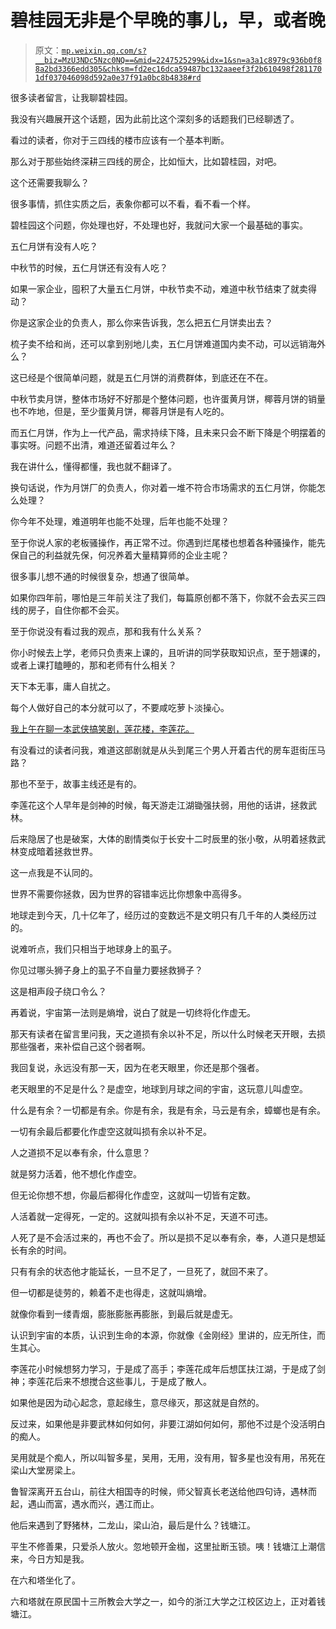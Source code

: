 # 碧桂园无非是个早晚的事儿，早，或者晚

> 原文：[`mp.weixin.qq.com/s?__biz=MzU3NDc5Nzc0NQ==&mid=2247525299&idx=1&sn=a3a1c8979c936b0f88a2bd3366edd305&chksm=fd2ec16dca59487bc132aaeef3f2b610498f2811701df037046098d592a0e37f91a0bc8b4838#rd`](http://mp.weixin.qq.com/s?__biz=MzU3NDc5Nzc0NQ==&mid=2247525299&idx=1&sn=a3a1c8979c936b0f88a2bd3366edd305&chksm=fd2ec16dca59487bc132aaeef3f2b610498f2811701df037046098d592a0e37f91a0bc8b4838#rd)

很多读者留言，让我聊碧桂园。 

我没有兴趣展开这个话题，因为此前比这个深刻多的话题我们已经聊透了。

看过的读者，你对于三四线的楼市应该有一个基本判断。

那么对于那些始终深耕三四线的房企，比如恒大，比如碧桂园，对吧。 

这个还需要我聊么？ 

很多事情，抓住实质之后，表象你都可以不看，看不看一个样。 

碧桂园这个问题，你处理也好，不处理也好，我就问大家一个最基础的事实。 

五仁月饼有没有人吃？ 

中秋节的时候，五仁月饼还有没有人吃？ 

如果一家企业，囤积了大量五仁月饼，中秋节卖不动，难道中秋节结束了就卖得动？

你是这家企业的负责人，那么你来告诉我，怎么把五仁月饼卖出去？ 

梳子卖不给和尚，还可以拿到别地儿卖，五仁月饼难道国内卖不动，可以远销海外么？ 

这已经是个很简单问题，就是五仁月饼的消费群体，到底还在不在。

中秋节卖月饼，整体市场好不好那是个整体问题，也许蛋黄月饼，椰蓉月饼的销量也不咋地，但是，至少蛋黄月饼，椰蓉月饼是有人吃的。 

而五仁月饼，作为上一代产品，需求持续下降，且未来只会不断下降是个明摆着的事实呀。问题不出清，难道还留着过年么？

我在讲什么，懂得都懂，我也就不翻译了。 

换句话说，作为月饼厂的负责人，你对着一堆不符合市场需求的五仁月饼，你能怎么处理？ 

你今年不处理，难道明年也能不处理，后年也能不处理？

至于你说人家的老板骚操作，再正常不过。你遇到烂尾楼也想着各种骚操作，能先保自己的利益就先保，何况养着大量精算师的企业主呢？

很多事儿想不通的时候很复杂，想通了很简单。 

如果你四年前，哪怕是三年前关注了我们，每篇原创都不落下，你就不会去买三四线的房子，自住你都不会买。 

至于你说没有看过我的观点，那和我有什么关系？

你小时候去上学，老师只负责来上课的，且听讲的同学获取知识点，至于翘课的，或者上课打瞌睡的，那和老师有什么相关？ 

天下本无事，庸人自扰之。 

每个人做好自己的本分就可以了，不要咸吃萝卜淡操心。 

[我上午在聊一本武侠搞笑剧，莲花楼，李莲花。](http://mp.weixin.qq.com/s?__biz=MzU0MjYwNDU2Mw==&mid=2247511857&idx=1&sn=e6a0d10f54b4f77372af6341b619de40&chksm=fb1ac34dcc6d4a5bedc384120af0266a126ba498f4a8f99f48f8e7ec042c2a497cb22600de13&scene=21#wechat_redirect)  

有没看过的读者问我，难道这部剧就是从头到尾三个男人开着古代的房车逛街压马路？ 

那也不至于，故事主线还是有的。 

李莲花这个人早年是剑神的时候，每天游走江湖锄强扶弱，用他的话讲，拯救武林。

后来隐居了也是破案，大体的剧情类似于长安十二时辰里的张小敬，从明着拯救武林变成暗着拯救世界。

这一点我是不认同的。 

世界不需要你拯救，因为世界的容错率远比你想象中高得多。 

地球走到今天，几十亿年了，经历过的变数远不是文明只有几千年的人类经历过的。 

说难听点，我们只相当于地球身上的虱子。 

你见过哪头狮子身上的虱子不自量力要拯救狮子？ 

这是相声段子绕口令么？ 

再着说，宇宙第一法则是熵增，说白了就是一切终将化作虚无。

那天有读者在留言里问我，天之道损有余以补不足，所以什么时候老天开眼，去损那些强者，来补偿自己这个弱者啊。 

我回复说，永远没有那一天，因为在老天眼里，你还是那个强者。

老天眼里的不足是什么？是虚空，地球到月球之间的宇宙，这玩意儿叫虚空。 

什么是有余？一切都是有余。你是有余，我是有余，马云是有余，蟑螂也是有余。

一切有余最后都要化作虚空这就叫损有余以补不足。 

人之道损不足以奉有余，什么意思？ 

就是努力活着，他不想化作虚空。 

但无论你想不想，你最后都得化作虚空，这就叫一切皆有定数。 

人活着就一定得死，一定的。这就叫损有余以补不足，天道不可违。 

人死了是不会活过来的，再也不会了。所以是损不足以奉有余，奉，人道只是想延长有余的时间。 

只有有余的状态他才能延长，一旦不足了，一旦死了，就回不来了。

但一切都是徒劳的，赖着不走也得走，这就叫熵增。

就像你看到一缕青烟，膨胀膨胀再膨胀，到最后就是虚无。

认识到宇宙的本质，认识到生命的本源，你就像《金刚经》里讲的，应无所住，而生其心。 

李莲花小时候想努力学习，于是成了高手；李莲花成年后想匡扶江湖，于是成了剑神；李莲花后来不想搅合这些事儿，于是成了散人。 

如果他是因为动心起念，意起缘生，意尽缘灭，那这就是自然的。 

反过来，如果他是非要武林如何如何，非要江湖如何如何，那他不过是个没活明白的痴人。

吴用就是个痴人，所以叫智多星，吴用，无用，没有用，智多星也没有用，吊死在梁山大堂房梁上。 

鲁智深离开五台山，前往大相国寺的时候，师父智真长老送给他四句诗，遇林而起，遇山而富，遇水而兴，遇江而止。

他后来遇到了野猪林，二龙山，梁山泊，最后是什么？钱塘江。 

平生不修善果，只爱杀人放火。忽地顿开金枷，这里扯断玉锁。咦！钱塘江上潮信来，今日方知是我。

在六和塔坐化了。 

六和塔就在原民国十三所教会大学之一，如今的浙江大学之江校区边上，正对着钱塘江。